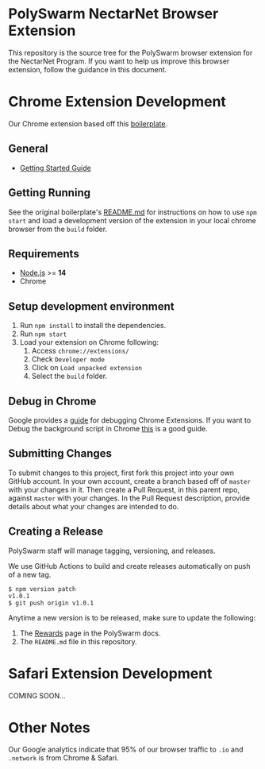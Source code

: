 # PolySwarm NectarNet Browser Extension

This repository is the source tree for the PolySwarm browser extension for the NectarNet Program.
If you want to help us improve this browser extension, follow the guidance in this document.

# Chrome Extension Development

Our Chrome extension based off this
[boilerplate](https://github.com/lxieyang/chrome-extension-boilerplate-react).

## General

- [Getting Started Guide](https://developer.chrome.com/docs/extensions/mv3/getstarted/)

## Getting Running

See the original boilerplate's [README.md](https://github.com/lxieyang/chrome-extension-boilerplate-react/blob/master/README.md#procedures) for instructions on how to
use `npm start` and load a development version of the extension in your local chrome browser from
the `build` folder.

## Requirements

- [Node.js](https://nodejs.org/) >= **14**
- Chrome

## Setup development environment

1. Run `npm install` to install the dependencies.
2. Run `npm start`
3. Load your extension on Chrome following:
   1. Access `chrome://extensions/`
   2. Check `Developer mode`
   3. Click on `Load unpacked extension`
   4. Select the `build` folder.

## Debug in Chrome

Google provides a [guide](https://developer.chrome.com/docs/extensions/mv3/tut_debugging/) for debugging Chrome Extensions.
If you want to Debug the background script in Chrome [this](https://dev.to/wataash/chrome-attach-debug-with-webstorm-328p) is a good guide.

## Submitting Changes

To submit changes to this project, first fork this project into your own GitHub account.
In your own account, create a branch based off of `master` with your changes in it.
Then create a Pull Request, in this parent repo, against `master` with your changes.
In the Pull Request description, provide details about what your changes are intended to do.

## Creating a Release

PolySwarm staff will manage tagging, versioning, and releases.

We use GitHub Actions to build and create releases automatically on push of a new tag.

```
$ npm version patch
v1.0.1
$ git push origin v1.0.1
```

Anytime a new version is to be released, make sure to update the following:

1. The [Rewards](https://docs.polyswarm.io/consumers/rewards/#browser-extension) page in the PolySwarm docs.
2. The `README.md` file in this repository.

# Safari Extension Development

COMING SOON...

# Other Notes

Our Google analytics indicate that 95% of our browser traffic to `.io` and `.network` is
from Chrome & Safari.
